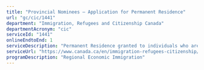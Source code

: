 ```yaml
---
title: "Provincial Nominees – Application for Permanent Residence"
url: "gc/cic/1441"
department: "Immigration, Refugees and Citizenship Canada"
departmentAcronym: "cic"
serviceId: "1441"
onlineEndtoEnd: 1
serviceDescription: "Permanent Residence granted to individuals who are nominated by a province or territory on the basis of their ability to become economically established in Canada in the province or territory of nomination except for the province of Quebec."
serviceUrl: "https://www.canada.ca/en/immigration-refugees-citizenship/services/immigrate-canada/provincial-nominees.html"
programDescription: "Regional Economic Immigration"
---
```


